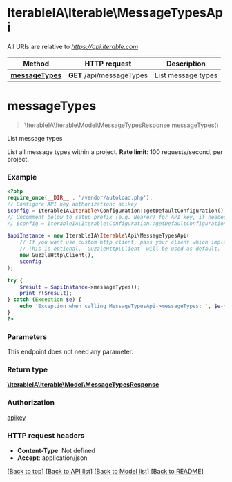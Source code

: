 # IterableIA\Iterable\MessageTypesApi

All URIs are relative to *https://api.iterable.com*

Method | HTTP request | Description
------------- | ------------- | -------------
[**messageTypes**](MessageTypesApi.md#messagetypes) | **GET** /api/messageTypes | List message types

# **messageTypes**
> \IterableIA\Iterable\Model\MessageTypesResponse messageTypes()

List message types

List all message types within a project. <b>Rate limit</b>: 100 requests/second, per project.

### Example
```php
<?php
require_once(__DIR__ . '/vendor/autoload.php');
// Configure API key authorization: apikey
$config = IterableIA\Iterable\Configuration::getDefaultConfiguration()->setApiKey('Api_Key', 'YOUR_API_KEY');
// Uncomment below to setup prefix (e.g. Bearer) for API key, if needed
// $config = IterableIA\Iterable\Configuration::getDefaultConfiguration()->setApiKeyPrefix('Api_Key', 'Bearer');

$apiInstance = new IterableIA\Iterable\Api\MessageTypesApi(
    // If you want use custom http client, pass your client which implements `GuzzleHttp\ClientInterface`.
    // This is optional, `GuzzleHttp\Client` will be used as default.
    new GuzzleHttp\Client(),
    $config
);

try {
    $result = $apiInstance->messageTypes();
    print_r($result);
} catch (Exception $e) {
    echo 'Exception when calling MessageTypesApi->messageTypes: ', $e->getMessage(), PHP_EOL;
}
?>
```

### Parameters
This endpoint does not need any parameter.

### Return type

[**\IterableIA\Iterable\Model\MessageTypesResponse**](../Model/MessageTypesResponse.md)

### Authorization

[apikey](../../README.md#apikey)

### HTTP request headers

 - **Content-Type**: Not defined
 - **Accept**: application/json

[[Back to top]](#) [[Back to API list]](../../README.md#documentation-for-api-endpoints) [[Back to Model list]](../../README.md#documentation-for-models) [[Back to README]](../../README.md)

